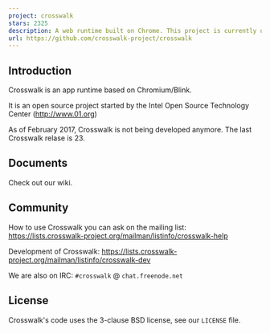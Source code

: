 ```yaml
---
project: crosswalk
stars: 2325
description: A web runtime built on Chrome. This project is currently unmaintained. 
url: https://github.com/crosswalk-project/crosswalk
---
```


Introduction
------------

Crosswalk is an app runtime based on Chromium/Blink.

It is an open source project started by the Intel Open Source Technology Center (http://www.01.org)

As of February 2017, Crosswalk is not being developed anymore. The last Crosswalk relase is 23.

Documents
---------

Check out our wiki.

Community
---------

How to use Crosswalk you can ask on the mailing list: https://lists.crosswalk-project.org/mailman/listinfo/crosswalk-help

Development of Crosswalk: https://lists.crosswalk-project.org/mailman/listinfo/crosswalk-dev

We are also on IRC: `#crosswalk` @ `chat.freenode.net`

License
-------

Crosswalk's code uses the 3-clause BSD license, see our `LICENSE` file.
